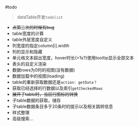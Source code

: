 #todo

> dataTable开发`todolist`

+ ~~点第三次的时候有bug~~
+ table宽度的计算
+ table外层宽度自定义
+ 列宽度的指定column[i].width
+ 列的显示和隐藏
+ 单元格文本超出宽度，hover时长(>1s?)使用tooltip显示全部文本
+ 表头的自定义渲染
+ 数据rows为0时的视图(没有数据)
+ 数据加载中的视图(loading)
+ table的重新获取数据还是`action: getData？`
+ 获取已经选择的行数据以及索引`getCheckedRows`
+ ~~展开子table时，当前行图标的转换~~
+ 子table数据的获取，储存
+ 子table数据条目多于20条时的提示以及相关跳转信息
+ 样式整理
+ 高级搜索...
